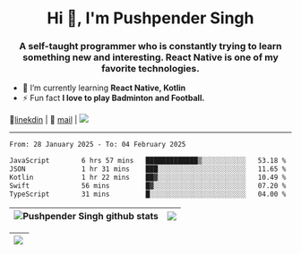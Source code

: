 <h1 align="center">Hi 👋, I'm Pushpender Singh</h1>
<h3 align="center">A self-taught programmer who is constantly trying to learn something new and interesting. React Native is one of my favorite technologies.</h3>

- 🌱 I’m currently learning **React Native, Kotlin**
- ⚡ Fun fact **I love to play Badminton and Football.**

👔[linekdin](https://www.linkedin.com/in/pushpender-singh-240061202/) | 📧 [mail](mailto:pushpendersingh694@gmail.com) | 
<a href="https://github.com/pushpender-singh-ap/pushpender-singh-ap">
    <img src="https://komarev.com/ghpvc/?username=pushpender-singh-ap&style=for-the-badge">
</a>


---

<!--START_SECTION:waka-->

```txt
From: 28 January 2025 - To: 04 February 2025

JavaScript        6 hrs 57 mins   █████████████▒░░░░░░░░░░░   53.18 %
JSON              1 hr 31 mins    ███░░░░░░░░░░░░░░░░░░░░░░   11.65 %
Kotlin            1 hr 22 mins    ██▓░░░░░░░░░░░░░░░░░░░░░░   10.49 %
Swift             56 mins         █▓░░░░░░░░░░░░░░░░░░░░░░░   07.20 %
TypeScript        31 mins         █░░░░░░░░░░░░░░░░░░░░░░░░   04.00 %
```

<!--END_SECTION:waka-->


| <a><img align="center" src="https://github-readme-stats-iota-ecru-15.vercel.app/api?username=pushpender-singh-ap&show_icons=true&include_all_commits=true&theme=buefy&hide_border=true" alt="Pushpender Singh github stats" /></a> | <a><img align="center" src="https://github-readme-stats-iota-ecru-15.vercel.app/api/top-langs/?username=pushpender-singh-ap&layout=compact&theme=buefy&hide_border=true" /></a> |
| ------------- | ------------- |

| <a> <img align="left" src="https://github-readme-streak-stats.herokuapp.com/?user=pushpender-singh-ap" /></br> </a> |
| ------------- |

